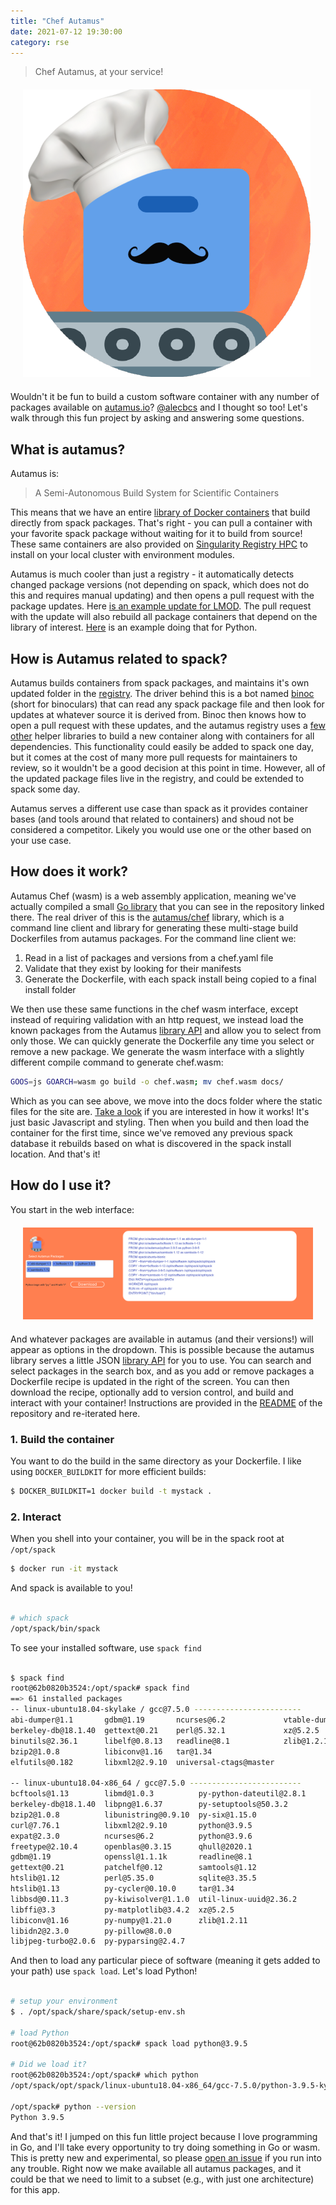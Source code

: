 ```yaml
---
title: "Chef Autamus"
date: 2021-07-12 19:30:00
category: rse
---
```


> Chef Autamus, at your service!

<div style="margin:20px">
 <a href="https://github.com/autamus/chef-wasm/" target="_blank"><img src="https://raw.githubusercontent.com/autamus/chef-wasm/main/docs/img/chef-stash.png"></a>
</div>

Wouldn't it be fun to build a custom software container with any number of packages available on <a href="https://autamus.io" target="_blank">autamus.io</a>?
<a href="https://github.com/alecbcs">@alecbcs</a> and I thought so too! Let's walk through this fun project by asking and answering some questions.

## What is autamus?

Autamus is:

> A Semi-Autonomous Build System for Scientific Containers

This means that we have an entire <a href="https://autamus.io/registry/" target="_blank">library of Docker containers</a> that build directly from spack packages. That's right - you can pull a container with your favorite spack package without waiting for it to build from source! These same containers are also provided on <a href="https://singularityhub.github.io/singularity-hpc/" target="_blank">Singularity Registry HPC</a> to install on your local cluster with environment modules.

Autamus is much cooler than just a registry - it automatically detects changed package versions (not depending on spack, which does not do this and requires manual updating) and then opens a pull request with the package updates.  Here <a href="https://github.com/autamus/registry/pull/514" target="_blank">is an example update for LMOD</a>. The pull request with the update will also rebuild all package containers that depend on the library of interest. <a href="https://github.com/autamus/registry/actions/runs/987559728" target="_blank">Here</a> is an example doing that for Python.

## How is Autamus related to spack?

Autamus builds containers from spack packages, and maintains it's own updated folder in the <a href="https://github.com/autamus/registry" target="_blank">registry</a>. 
The driver behind this is a bot named <a href="https://github.com/autamus/binoc" target="_blank">binoc</a> (short for binoculars) that can read any spack package file and then look for updates at whatever source it is derived from. Binoc then knows how to open a pull request with these updates, and the autamus registry uses
a <a href="https://github.com/autamus/builder" target="_blank">few</a> <a href="https://github.com/autamus/buildconfig" target="_blank">other</a> helper libraries
to build a new container along with containers for all dependencies. This functionality could easily be added to spack one day, but it comes at the cost of many more pull requests for maintainers to review, so it wouldn't be a good decision at this point in time. However, all of the updated package files live in the registry, and could
be extended to spack some day.

Autamus serves a different use case than spack as it provides container bases (and tools around that related to containers) and shoud not be considered a competitor. Likely
you would use one or the other based on your use case.

## How does it work?

Autamus Chef (wasm) is a web assembly application, meaning we've actually compiled a small <a href="https://github.com/autamus/chef-wasm" target="_blank">Go library</a>
that you can see in the repository linked there. The real driver of this is the <a href="https://github.com/autamus/chef" target="_blank">autamus/chef</a> library,
which is a command line client and library for generating these multi-stage build Dockerfiles from autamus packages. For the command line client we:

<ol class="custom-counter">
<li>Read in a list of packages and versions from a chef.yaml file</li>
<li>Validate that they exist by looking for their manifests</li>
<li>Generate the Dockerfile, with each spack install being copied to a final install folder</li>
</ol>

We then use these same functions in the chef wasm interface, except instead of requiring validation with an http request, we instead load
the known packages from the Autamus <a href="https://autamus.io/registry/library.json" target="_blank">library API</a> and allow you to select from
only those. We can quickly generate the Dockerfile any time you select or remove a new package. We generate the wasm interface with
a slightly different compile command to generate chef.wasm:

```bash
GOOS=js GOARCH=wasm go build -o chef.wasm; mv chef.wasm docs/
```

Which as you can see above, we move into the docs folder where the static files for the site are. <a href="https://github.com/autamus/chef-wasm/tree/main/docs" target="_blank">Take a look</a> if you are interested in how it works! It's just basic Javascript and styling. Then when you build and then load the container for the first time, since we've removed any previous spack database it rebuilds based on what is discovered in the spack install location. And that's it!


## How do I use it?

You start in the web interface:

<div style="margin:20px">
 <a href="https://autamus.io/chef-wasm/" target="_blank"><img src="https://raw.githubusercontent.com/autamus/chef-wasm/main/docs/img/chef-wasm.png"></a>
</div>

And whatever packages are available in autamus (and their versions!) will appear as options in the dropdown. This
is possible because the autamus library serves a little JSON <a href="https://autamus.io/registry/library.json" target="_blank">library API</a> for you to use.
You can search and select packages in the search box, and as you add or remove packages a Dockerfile recipe is updated in the right of the screen.
You can then download the recipe, optionally add to version control, and build and interact with your container! Instructions are provided in the
<a href="https://github.com/autamus/chef-wasm#usage" target="_blank">README</a> of the repository and re-iterated here.

### 1. Build the container

You want to do the build in the same directory as your Dockerfile.
I like using `DOCKER_BUILDKIT` for more efficient builds:

```bash
$ DOCKER_BUILDKIT=1 docker build -t mystack .
```

### 2. Interact

When you shell into your container, you will be in the spack root at `/opt/spack`

```bash
$ docker run -it mystack
```

And spack is available to you!

```bash

# which spack
/opt/spack/bin/spack

```

To see your installed software, use `spack find`

```bash

$ spack find
root@62b0820b3524:/opt/spack# spack find
==> 61 installed packages
-- linux-ubuntu18.04-skylake / gcc@7.5.0 ------------------------
abi-dumper@1.1       gdbm@1.19       ncurses@6.2             vtable-dumper@1.2
berkeley-db@18.1.40  gettext@0.21    perl@5.32.1             xz@5.2.5
binutils@2.36.1      libelf@0.8.13   readline@8.1            zlib@1.2.11
bzip2@1.0.8          libiconv@1.16   tar@1.34
elfutils@0.182       libxml2@2.9.10  universal-ctags@master

-- linux-ubuntu18.04-x86_64 / gcc@7.5.0 -------------------------
bcftools@1.13        libmd@1.0.3          py-python-dateutil@2.8.1
berkeley-db@18.1.40  libpng@1.6.37        py-setuptools@50.3.2
bzip2@1.0.8          libunistring@0.9.10  py-six@1.15.0
curl@7.76.1          libxml2@2.9.10       python@3.9.5
expat@2.3.0          ncurses@6.2          python@3.9.6
freetype@2.10.4      openblas@0.3.15      qhull@2020.1
gdbm@1.19            openssl@1.1.1k       readline@8.1
gettext@0.21         patchelf@0.12        samtools@1.12
htslib@1.12          perl@5.35.0          sqlite@3.35.5
htslib@1.13          py-cycler@0.10.0     tar@1.34
libbsd@0.11.3        py-kiwisolver@1.1.0  util-linux-uuid@2.36.2
libffi@3.3           py-matplotlib@3.4.2  xz@5.2.5
libiconv@1.16        py-numpy@1.21.0      zlib@1.2.11
libidn2@2.3.0        py-pillow@8.0.0
libjpeg-turbo@2.0.6  py-pyparsing@2.4.7

```

And then to load any particular piece of software (meaning it gets added to your path) use `spack load`. Let's load Python!

```bash

# setup your environment
$ . /opt/spack/share/spack/setup-env.sh

# load Python
root@62b0820b3524:/opt/spack# spack load python@3.9.5

# Did we load it?
root@62b0820b3524:/opt/spack# which python
/opt/spack/opt/spack/linux-ubuntu18.04-x86_64/gcc-7.5.0/python-3.9.5-kykqwyent2svlspsvehqpu4xdgcp54z5/bin/python

/opt/spack# python --version
Python 3.9.5

```
And that's it! I jumped on this fun little project because I love programming in Go,
and I'll take every opportunity to try doing something in Go or wasm.
This is pretty new and experimental, so please <a href="https://github.com/autamus/chef-wasm/issues" target="_blank">open an issue</a>
if you run into any trouble. Right now we make available all autamus packages, and it
could be that we need to limit to a subset (e.g., with just one architecture) for this app.
